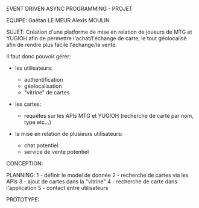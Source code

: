EVENT DRIVEN ASYNC PROGRAMMING - PROJET

EQUIPE: 
Gaëtan LE MEUR
Alexis MOULIN

SUJET:
Création d'une platforme de mise en relation de joueurs de MTG et YUGIOH
afin de permettre l'achat/l'échange de carte, le tout géolocalisé afin de
rendre plus facile l'échange/la vente.

Il faut donc pouvoir gérer:
- les utilisateurs:
	- authentification
	- géolocalisation
	- "vitrine" de cartes

- les cartes:
	- requêtes sur les APIs MTG et YUGIOH
	  (recherche de carte par nom, type etc...)

- la mise en relation de plusieurs utilisateurs:
	- chat potentiel
	- service de vente potentiel


CONCEPTION:

PLANNING:
1 - définir le model de donnée
2 - recherche de cartes via les APIs
3 - ajout de cartes dans la "vitrine"
4 - recherche de carte dans l'application
5 - contact entre utilisateurs

PROTOTYPE:
















